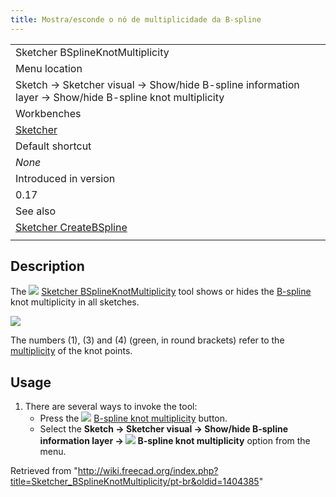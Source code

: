 ```yaml
---
title: Mostra/esconde o nó de multiplicidade da B-spline
---
```

|  |
| --- |
| Sketcher BSplineKnotMultiplicity |
| Menu location |
| Sketch → Sketcher visual → Show/hide B-spline information layer → Show/hide B-spline knot multiplicity |
| Workbenches |
| [Sketcher](/Sketcher_Workbench "Sketcher Workbench") |
| Default shortcut |
| *None* |
| Introduced in version |
| 0.17 |
| See also |
| [Sketcher CreateBSpline](/Sketcher_CreateBSpline "Sketcher CreateBSpline") |
|  |

## Description

The ![](/images/Sketcher_BSplineKnotMultiplicity.svg) [Sketcher BSplineKnotMultiplicity](/Sketcher_BSplineKnotMultiplicity "Sketcher BSplineKnotMultiplicity") tool shows or hides the [B-spline](/B-Splines "B-Splines") knot multiplicity in all sketches.

![](/images/Sketcher_KnotMultiplicity_multiplicity3.png)

The numbers (1), (3) and (4) (green, in round brackets) refer to the [multiplicity](/Sketcher_BSplineIncreaseKnotMultiplicity "Sketcher BSplineIncreaseKnotMultiplicity") of the knot points.

## Usage

1. There are several ways to invoke the tool:
   * Press the ![](/images/Sketcher_BSplineKnotMultiplicity.svg) [B-spline knot multiplicity](/Sketcher_BSplineKnotMultiplicity "Sketcher BSplineKnotMultiplicity") button.
   * Select the **Sketch → Sketcher visual → Show/hide B-spline information layer → ![](/images/Sketcher_BSplineKnotMultiplicity.svg) B-spline knot multiplicity** option from the menu.

Retrieved from "<http://wiki.freecad.org/index.php?title=Sketcher_BSplineKnotMultiplicity/pt-br&oldid=1404385>"